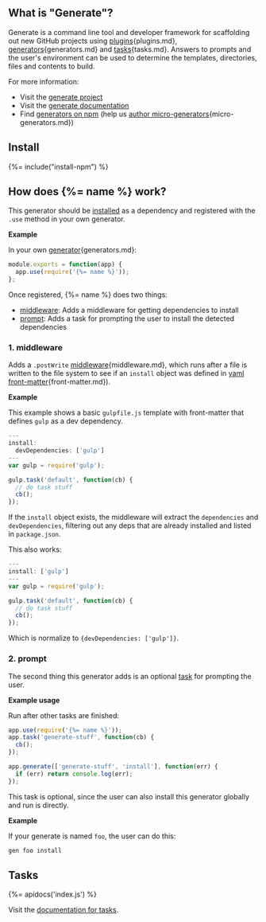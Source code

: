 ## What is "Generate"?

Generate is a command line tool and developer framework for scaffolding out new GitHub projects using [plugins][docs]{plugins.md}, [generators][docs]{generators.md} and [tasks][docs]{tasks.md}. Answers to prompts and the user's environment can be used to determine the templates, directories, files and contents to build.

For more information:

- Visit the [generate project](https://github.com/generate/generate)
- Visit the [generate documentation][docs]
- Find [generators on npm](https://www.npmjs.com/browse/keyword/generate-generator) (help us [author micro-generators][docs]{micro-generators.md})

## Install
{%= include("install-npm") %}

## How does {%= name %} work?

This generator should be [installed](#install) as a dependency and registered with the `.use` method in your own generator.

**Example**

In your own [generator][docs]{generators.md}:

```js
module.exports = function(app) {
  app.use(require('{%= name %}'));
};
```

Once registered, {%= name %} does two things:

- [middleware](#middleware): Adds a middleware for getting dependencies to install
- [prompt](#prompt): Adds a task for prompting the user to install the detected dependencies

### 1. middleware

Adds a `.postWrite` [middleware][docs]{middleware.md}, which runs after a file is written to the file system to see if an `install` object was defined in [yaml front-matter][docs]{front-matter.md}).

**Example**

This example shows a basic `gulpfile.js` template with front-matter that defines `gulp` as a dev dependency.

```js
---
install:
  devDependencies: ['gulp']
---
var gulp = require('gulp');

gulp.task('default', function(cb) {
  // do task stuff
  cb();
});
```

If the `install` object exists, the middleware will extract the `dependencies` and `devDependencies`, filtering out any deps that are already installed and listed in `package.json`.

This also works:

```js
---
install: ['gulp']
---
var gulp = require('gulp');

gulp.task('default', function(cb) {
  // do task stuff
  cb();
});
```

Which is normalize to `{devDependencies: ['gulp']}`.

### 2. prompt

The second thing this generator adds is an optional [task](#tasks) for prompting the user.

**Example usage**

Run after other tasks are finished:

```js
app.use(require('{%= name %}'));
app.task('generate-stuff', function(cb) {
  cb();
});

app.generate(['generate-stuff', 'install'], function(err) {
  if (err) return console.log(err);
});
```

This task is optional, since the user can also install this generator globally and run is directly.

**Example**

If your generate is named `foo`, the user can do this:

```sh
gen foo install
```

## Tasks
{%= apidocs('index.js') %}

Visit the [documentation for tasks](https://github.com/generate/generate/blob/master/docs/tasks.md).

[docs]: https://github.com/generate/generate/blob/master/docs/
